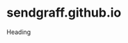 # sendgraff.github.io
<!DOCTYPE html>
<html lang="en">
<head>
<meta charset="utf-8">
	<title>Sendgraff</title>
	<link rel="stylesheet" href="lanacss">
</head>
  <body
        <h1>Heading</h1>
       </body>
       
</html>

